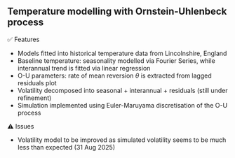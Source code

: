 ## Temperature modelling with Ornstein-Uhlenbeck process
✅ Features
* Models fitted into historical temperature data from Lincolnshire, England
* Baseline temperature: seasonality modelled via Fourier Series, while interannual trend is fitted via linear regression
* O-U parameters: rate of mean reversion $\theta$ is extracted from lagged residuals plot
* Volatility decomposed into seasonal + interannual + residuals (still under refinement)
* Simulation implemented using Euler-Maruyama discretisation of the O-U process

⚠️ Issues
* Volatility model to be improved as simulated volatility seems to be much less than expected (31 Aug 2025)
